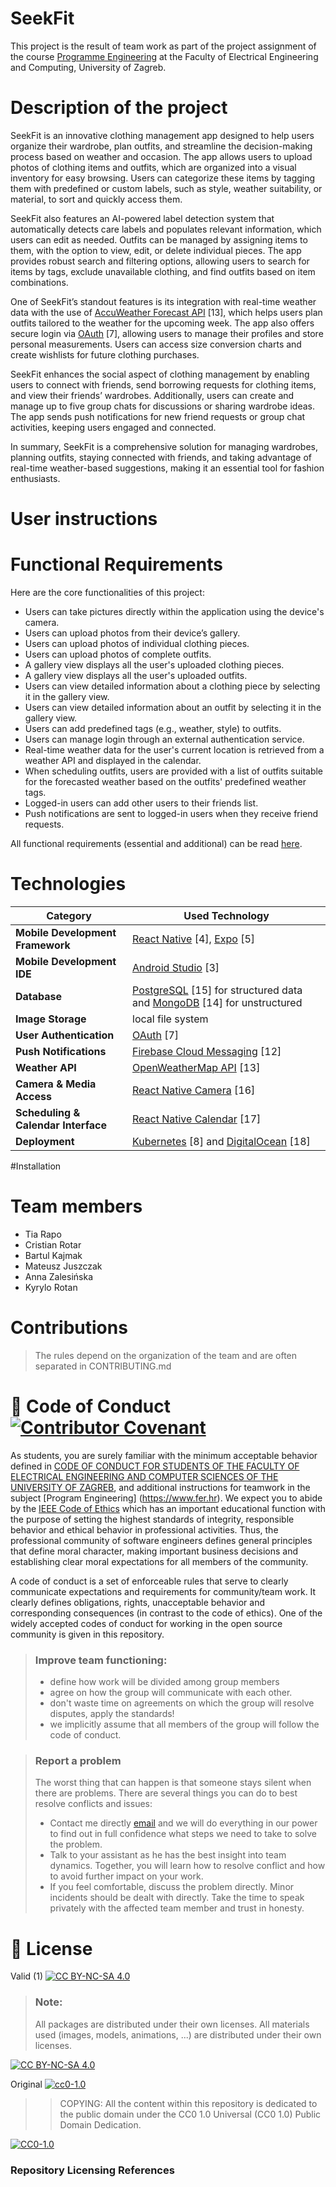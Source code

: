 # SeekFit
This project is the result of team work as part of the project assignment of the course [Programme Engineering](https://www.fer.unizg.hr/predmet/proinz) at the Faculty of Electrical Engineering and Computing, University of Zagreb.
# Description of the project
SeekFit is an innovative clothing management app designed to help users organize their wardrobe, plan outfits, and streamline the decision-making process based on weather and occasion. The app allows users to upload photos of clothing items and outfits, which are organized into a visual inventory for easy browsing. Users can categorize these items by tagging them with predefined or custom labels, such as style, weather suitability, or material, to sort and quickly access them.

SeekFit also features an AI-powered label detection system that automatically detects care labels and populates relevant information, which users can edit as needed. Outfits can be managed by assigning items to them, with the option to view, edit, or delete individual pieces. The app provides robust search and filtering options, allowing users to search for items by tags, exclude unavailable clothing, and find outfits based on item combinations.

One of SeekFit’s standout features is its integration with real-time weather data with the use of [AccuWeather Forecast API](https://developer.accuweather.com/accuweather-forecast-api/apis) [13], which helps users plan outfits tailored to the weather for the upcoming week. The app also offers secure login via [OAuth](https://developers.google.com/identity/protocols/oauth2) [7], allowing users to manage their profiles and store personal measurements. Users can access size conversion charts and create wishlists for future clothing purchases.

SeekFit enhances the social aspect of clothing management by enabling users to connect with friends, send borrowing requests for clothing items, and view their friends’ wardrobes. Additionally, users can create and manage up to five group chats for discussions or sharing wardrobe ideas. The app sends push notifications for new friend requests or group chat activities, keeping users engaged and connected.

In summary, SeekFit is a comprehensive solution for managing wardrobes, planning outfits, staying connected with friends, and taking advantage of real-time weather-based suggestions, making it an essential tool for fashion enthusiasts.

# User instructions
 
# Functional Requirements
Here are the core functionalities of this project:

- Users can take pictures directly within the application using the device's camera.
- Users can upload photos from their device’s gallery.
- Users can upload photos of individual clothing pieces.
- Users can upload photos of complete outfits.
- A gallery view displays all the user's uploaded clothing pieces.
- A gallery view displays all the user's uploaded outfits.
- Users can view detailed information about a clothing piece by selecting it in the gallery view.
- Users can view detailed information about an outfit by selecting it in the gallery view.
- Users can add predefined tags (e.g., weather, style) to outfits.
- Users can manage login through an external authentication service.
- Real-time weather data for the user's current location is retrieved from a weather API and displayed in the calendar.
- When scheduling outfits, users are provided with a list of outfits suitable for the forecasted weather based on the outfits' predefined weather tags.
- Logged-in users can add other users to their friends list.
- Push notifications are sent to logged-in users when they receive friend requests.

All functional requirements (essential and additional) can be read [here](https://github.com/TeaWhoYou/SeekFit/wiki/Functional-Requirements).

# Technologies
|**Category**|**Used Technology**|
|-----------------------|----------------------|
|**Mobile Development Framework**|[React Native](https://reactnative.dev/docs/getting-started) [4], [Expo](https://docs.expo.dev/guides/overview/) [5]|
|**Mobile Development IDE**|[Android Studio](https://developer.android.com/develop) [3]|
|**Database**|[PostgreSQL](https://www.postgresql.org/) [15] for structured data and [MongoDB](https://www.mongodb.com/) [14] for unstructured|
|**Image Storage**|local file system|
|**User Authentication**|[OAuth](https://developers.google.com/identity/protocols/oauth2) [7]|
|**Push Notifications**|[Firebase Cloud Messaging](https://firebase.google.com/docs/cloud-messaging) [12]|
|**Weather API**|[OpenWeatherMap API](https://developer.accuweather.com/accuweather-forecast-api/apis) [13]|
|**Camera & Media Access**|[React Native Camera](https://react-native-camera.github.io/react-native-camera/docs/rncamera) [16] |
|**Scheduling & Calendar Interface**|[React Native Calendar](https://www.npmjs.com/package/react-native-calendars) [17]|
|**Deployment**|[Kubernetes](https://kubernetes.io/docs/home/) [8] and [DigitalOcean](https://www.digitalocean.com/) [18]|

#Installation

# Team members
- Tia Rapo
- Cristian Rotar
- Bartul Kajmak
- Mateusz Juszczak
- Anna Zalesińska
- Kyrylo Rotan

# Contributions
>The rules depend on the organization of the team and are often separated in CONTRIBUTING.md



# 📝 Code of Conduct [![Contributor Covenant](https://img.shields.io/badge/Contributor%20Covenant-2.1-4baaaa.svg)](CODE_OF_CONDUCT.md)
As students, you are surely familiar with the minimum acceptable behavior defined in [CODE OF CONDUCT FOR STUDENTS OF THE FACULTY OF ELECTRICAL ENGINEERING AND COMPUTER SCIENCES OF THE UNIVERSITY OF ZAGREB](https://www.fer.hr/_download/repository/Kodeks_ponasanja_studenata_FER-a_procisceni_tekst_2016%5B1%5D.pdf), and additional instructions for teamwork in the subject [Program Engineering] (https://www.fer.hr).
We expect you to abide by the [IEEE Code of Ethics](https://www.ieee.org/about/corporate/governance/p7-8.html) which has an important educational function with the purpose of setting the highest standards of integrity, responsible behavior and ethical behavior in professional activities. Thus, the professional community of software engineers defines general principles that define moral character, making important business decisions and establishing clear moral expectations for all members of the community.

A code of conduct is a set of enforceable rules that serve to clearly communicate expectations and requirements for community/team work. It clearly defines obligations, rights, unacceptable behavior and corresponding consequences (in contrast to the code of ethics). One of the widely accepted codes of conduct for working in the open source community is given in this repository.
>### Improve team functioning:
>* define how work will be divided among group members
>* agree on how the group will communicate with each other.
>* don't waste time on agreements on which the group will resolve disputes, apply the standards!
>* we implicitly assume that all members of the group will follow the code of conduct.

>### Report a problem
>The worst thing that can happen is that someone stays silent when there are problems. There are several things you can do to best resolve conflicts and issues:
>* Contact me directly [email](mailto:vlado.sruk@fer.hr) and we will do everything in our power to find out in full confidence what steps we need to take to solve the problem.
>* Talk to your assistant as he has the best insight into team dynamics. Together, you will learn how to resolve conflict and how to avoid further impact on your work.
>* If you feel comfortable, discuss the problem directly. Minor incidents should be dealt with directly. Take the time to speak privately with the affected team member and trust in honesty.

# 📝 License
Valid (1)
[![CC BY-NC-SA 4.0][cc-by-nc-sa-shield]][cc-by-nc-sa]

> ### Note:
>
> All packages are distributed under their own licenses.
> All materials used (images, models, animations, ...) are distributed under their own licenses.

[![CC BY-NC-SA 4.0][cc-by-nc-sa-image]][cc-by-nc-sa]

[cc-by-nc-sa]: https://creativecommons.org/licenses/by-nc/4.0/deed.hr
[cc-by-nc-sa-image]: https://licensebuttons.net/l/by-nc-sa/4.0/88x31.png
[cc-by-nc-sa-shield]: https://img.shields.io/badge/License-CC%20BY--NC--SA%204.0-lightgrey.svg

Original [![cc0-1.0][cc0-1.0-shield]][cc0-1.0]
>
>>COPYING: All the content within this repository is dedicated to the public domain under the CC0 1.0 Universal (CC0 1.0) Public Domain Dedication.
>
[![CC0-1.0][cc0-1.0-image]][cc0-1.0]

[cc0-1.0]: https://creativecommons.org/licenses/by/1.0/deed.en
[cc0-1.0-image]: https://licensebuttons.net/l/by/1.0/88x31.png
[cc0-1.0-shield]: https://img.shields.io/badge/License-CC0--1.0-lightgrey.svg

### Repository Licensing References
